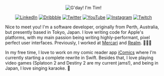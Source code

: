 <p align="center">
<img src="https://raw.githubusercontent.com/TimOliver/TimOliver/master/header.png" alt="G'day! I'm Tim!" />
</p>

<p align="center">
<a href="https://www.linkedin.com/in/timoliverau/">
<img src="https://img.shields.io/badge/-LinkedIn-%230073f4" alt="LinkedIn"/></a> 
<a href="https://www.dribbble.com/timoliver">
<img src="https://img.shields.io/badge/-Dribbble-%23ff5798" alt="Dribbble"/></a> 
<a href="https://www.twitter.com/TimOliverAU">
<img src="https://img.shields.io/badge/-Twitter-%231DA1F2" alt="Twitter" /></a> 
<a href="https://www.youtube.com/timXD">
<img src="https://img.shields.io/badge/-YouTube-%23FF0000" alt="YouTube" /></a> 
<a href="https://www.instagram.com/timoliver">
<img src="https://img.shields.io/badge/-Instagram-%23eb13a5" alt="Instagram" /></a> 
<a href="https://www.twitch.tv/timXD">
<img src="https://img.shields.io/badge/-Twitch-%239146FF" alt="Twitch" /></a> 
</p>

Nice to meet you! I'm a software developer, originally from Perth, Australia, but presently based in Tokyo, Japan. I love writing code for Apple's platforms, with my main passion being writing highly-performant, pixel perfect user interfaces. Previously, I worked at [Mercari](https://mercari.jp) and [Realm](https://realm.io). 👨🏼‍💻

In my free time, I love to work on my comic reader app [iComics](http://icomics.co) where I'm currently starting a complete rewrite in Swift. Besides that, I love playing video games (Splatoon 2 and Destiny 2 are my current jams!), and being in Japan, I love singing karaoke. 🎉


